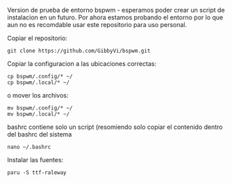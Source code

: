 Version de prueba de entorno bspwm - esperamos poder crear un script de instalacion en un futuro.
Por ahora estamos probando el entorno por lo que aun no es recomdable usar este repositorio para uso personal.

Copiar el repositorio:

    git clone https://github.com/GibbyVi/bspwm.git

Copiar la configuracion a las ubicaciones correctas:

    cp bspwm/.config/* ~/
    cp bspwm/.local/* ~/

o mover los archivos:

    mv bspwm/.config/* ~/
    mv bspwm/.local/* ~/

bashrc contiene solo un script (resomiendo solo copiar el contenido dentro del bashrc del sistema

    nano ~/.bashrc

Instalar las fuentes:

    paru -S ttf-raleway

